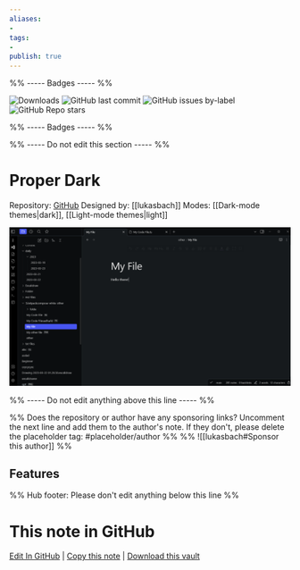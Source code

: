 ```yaml
---
aliases:
- 
tags: 
- 
publish: true
---
```


%% ----- Badges ----- %%

![Downloads](https://img.shields.io/badge/downloads-7036-573E7A?style=for-the-badge&logo=)
![GitHub last commit](https://img.shields.io/github/last-commit/lukasbach/obsidian-proper-dark?color=573E7A&label=last%20update&logo=github&style=for-the-badge)
![GitHub issues by-label](https://img.shields.io/github/issues/lukasbach/obsidian-proper-dark/help%20wanted?color=573E7A&logo=github&style=for-the-badge) 
![GitHub Repo stars](https://img.shields.io/github/stars/lukasbach/obsidian-proper-dark?color=573E7A&logo=github&style=for-the-badge)

%% ----- Badges ----- %%

%% ----- Do not edit this section ----- %%

# Proper Dark

Repository: [GitHub](https://github.com/lukasbach/obsidian-proper-dark)
Designed by: [[lukasbach]]
Modes: [[Dark-mode themes|dark]], [[Light-mode themes|light]]



![screenshot](https://github.com/lukasbach/obsidian-proper-dark/raw/HEAD/thumb.png)

%% ----- Do not edit anything above this line ----- %% 

%% Does the repository or author have any sponsoring links? Uncomment the next line and add them to the author's note. If they don't, please delete the placeholder tag: #placeholder/author %%
%% ![[lukasbach#Sponsor this author]] %%


## Features



%% Hub footer: Please don't edit anything below this line %%

# This note in GitHub

<span class="git-footer">[Edit In GitHub](https://github.dev/obsidian-community/obsidian-hub/blob/main/02%20-%20Community%20Expansions/02.05%20All%20Community%20Expansions/Themes/Proper%20Dark.md "git-hub-edit-note") | [Copy this note](https://raw.githubusercontent.com/obsidian-community/obsidian-hub/main/02%20-%20Community%20Expansions/02.05%20All%20Community%20Expansions/Themes/Proper%20Dark.md "git-hub-copy-note") | [Download this vault](https://github.com/obsidian-community/obsidian-hub/archive/refs/heads/main.zip "git-hub-download-vault") </span>
